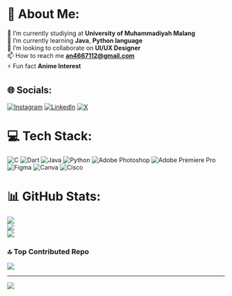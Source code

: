 # 💫 About Me:
🔭 I’m currently studiying at **University of Muhammadiyah Malang**<br>🌱 I’m currently learning **Java**, **Python language**<br>👯 I’m looking to collaborate on **UI/UX Designer**<br>📫 How to reach me **an4667112@gmail.com**<br>⚡ Fun fact **Anime Interest**


## 🌐 Socials:
[![Instagram](https://img.shields.io/badge/Instagram-%23E4405F.svg?logo=Instagram&logoColor=white)](https://instagram.com/_Naufallm) [![LinkedIn](https://img.shields.io/badge/LinkedIn-%230077B5.svg?logo=linkedin&logoColor=white)](https://linkedin.com/in/ahmad-naufal-luthfan-marzuqi-0b81ba2a2) [![X](https://img.shields.io/badge/X-black.svg?logo=X&logoColor=white)](https://x.com/_Megumixd11) 

# 💻 Tech Stack:
![C](https://img.shields.io/badge/c-%2300599C.svg?style=for-the-badge&logo=c&logoColor=white) ![Dart](https://img.shields.io/badge/dart-%230175C2.svg?style=for-the-badge&logo=dart&logoColor=white) ![Java](https://img.shields.io/badge/java-%23ED8B00.svg?style=for-the-badge&logo=openjdk&logoColor=white) ![Python](https://img.shields.io/badge/python-3670A0?style=for-the-badge&logo=python&logoColor=ffdd54) ![Adobe Photoshop](https://img.shields.io/badge/adobe%20photoshop-%2331A8FF.svg?style=for-the-badge&logo=adobe%20photoshop&logoColor=white) ![Adobe Premiere Pro](https://img.shields.io/badge/Adobe%20Premiere%20Pro-9999FF.svg?style=for-the-badge&logo=Adobe%20Premiere%20Pro&logoColor=white) ![Figma](https://img.shields.io/badge/figma-%23F24E1E.svg?style=for-the-badge&logo=figma&logoColor=white) ![Canva](https://img.shields.io/badge/Canva-%2300C4CC.svg?style=for-the-badge&logo=Canva&logoColor=white) ![Cisco](https://img.shields.io/badge/cisco-%23049fd9.svg?style=for-the-badge&logo=cisco&logoColor=black)
# 📊 GitHub Stats:
![](https://github-readme-stats.vercel.app/api?username=Naufallm&theme=radical&hide_border=false&include_all_commits=true&count_private=true)<br/>
![](https://github-readme-streak-stats.herokuapp.com/?user=Naufallm&theme=radical&hide_border=false)<br/>
![](https://github-readme-stats.vercel.app/api/top-langs/?username=Naufallm&theme=radical&hide_border=false&include_all_commits=true&count_private=true&layout=compact)

### 🔝 Top Contributed Repo
![](https://github-contributor-stats.vercel.app/api?username=Naufallm&limit=5&theme=dark&combine_all_yearly_contributions=true)

---
[![](https://visitcount.itsvg.in/api?id=Naufallm&icon=2&color=0)](https://visitcount.itsvg.in)

<!-- Proudly created with GPRM ( https://gprm.itsvg.in ) -->
